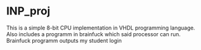 # INP_proj
This is a simple 8-bit CPU implementation in VHDL programming language.
Also includes a programm in brainfuck which said processor can run. Brainfuck programm outputs my student login 
